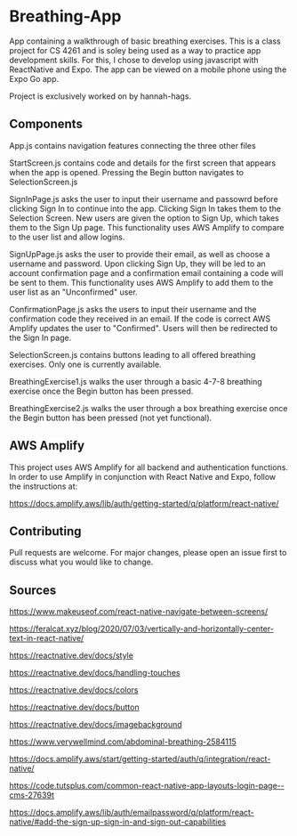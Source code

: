 # Breathing-App

App containing a walkthrough of basic breathing exercises. This is a class project for CS 4261 and is soley being used as a way to practice app development skills. For this, I chose to develop using javascript with ReactNative and Expo. The app can be viewed on a mobile phone using the Expo Go app. 

Project is exclusively worked on by hannah-hags.

## Components
App.js contains navigation features connecting the three other files

StartScreen.js contains code and details for the first screen that appears when the app is opened. Pressing the Begin button navigates to SelectionScreen.js

SignInPage.js asks the user to input their username and passowrd before clicking Sign In to continue into the app. Clicking Sign In takes them to the Selection Screen. New users are given the option to Sign Up, which takes them to the Sign Up page. This functionality uses AWS Amplify to compare to the user list and allow logins.

SignUpPage.js asks the user to provide their email, as well as choose a username and password. Upon clicking Sign Up, they will be led to an account confirmation page and a confirmation email containing a code will be sent to them. This functionality uses AWS Amplify to add them to the user list as an "Unconfirmed" user. 

ConfirmationPage.js asks the users to input their username and the confirmation code they received in an email. If the code is correct AWS Amplify updates the user to "Confirmed". Users will then be redirected to the Sign In page.

SelectionScreen.js contains buttons leading to all offered breathing exercises. Only one is currently available.

BreathingExercise1.js walks the user through a basic 4-7-8 breathing exercise once the Begin button has been pressed.

BreathingExercise2.js walks the user through a box breathing exercise once the Begin button has been pressed (not yet functional).

## AWS Amplify 
This project uses AWS Amplify for all backend and authentication functions. In order to use Amplify in conjunction with React Native and Expo, follow the instructions at:

https://docs.amplify.aws/lib/auth/getting-started/q/platform/react-native/

## Contributing

Pull requests are welcome. For major changes, please open an issue first
to discuss what you would like to change.


## Sources
https://www.makeuseof.com/react-native-navigate-between-screens/

https://feralcat.xyz/blog/2020/07/03/vertically-and-horizontally-center-text-in-react-native/

https://reactnative.dev/docs/style

https://reactnative.dev/docs/handling-touches

https://reactnative.dev/docs/colors

https://reactnative.dev/docs/button

https://reactnative.dev/docs/imagebackground

https://www.verywellmind.com/abdominal-breathing-2584115

https://docs.amplify.aws/start/getting-started/auth/q/integration/react-native/

https://code.tutsplus.com/common-react-native-app-layouts-login-page--cms-27639t

https://docs.amplify.aws/lib/auth/emailpassword/q/platform/react-native/#add-the-sign-up-sign-in-and-sign-out-capabilities
